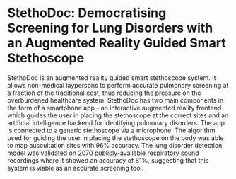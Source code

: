 # StethoDoc: Democratising Screening for Lung Disorders with an Augmented Reality Guided Smart Stethoscope 
StethoDoc is an augmented reality guided smart stethoscope system. 
It allows non-medical laypersons to perform accurate pulmonary screening at a fraction of the traditional cost, thus reducing the pressure on the overburdened healthcare system. StethoDoc has two main components in the form of a smartphone app - an interactive augmented reality frontend which guides the user in placing the stethoscope at the correct sites and an artificial intelligence backend for identifying pulmonary disorders. The app is connected to a generic stethoscope via a microphone. 
The algorithm used for guiding the user in placing the stethoscope on the body was able to map auscultation sites with 96% accuracy. 
The lung disorder detection model was validated on 2070 publicly-available respiratory sound recordings where it showed an accuracy of 81%, suggesting that this system is viable as an accurate screening tool. 
